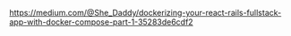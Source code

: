 https://medium.com/@She_Daddy/dockerizing-your-react-rails-fullstack-app-with-docker-compose-part-1-35283de6cdf2
